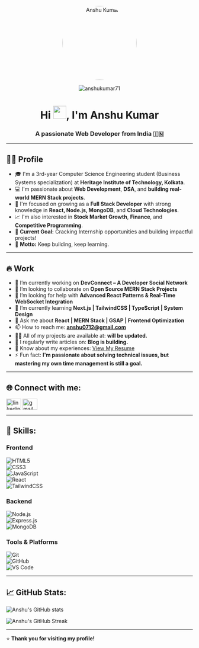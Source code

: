 <p align="center">
<img src="https://i.postimg.cc/1zVsgQD3/Whats-App-Image-2025-03-28-at-19-34-33-ae37d6123.jpg" alt="Anshu Kumar" width="200" style="border-radius:50%;" />
</p>

<p align="center">
  <img src="https://komarev.com/ghpvc/?username=anshukumar71&label=Profile%20views&color=0e75b6&style=flat" alt="anshukumar71" />
</p>

<h1 align="center">
  Hi <img src="https://media.giphy.com/media/hvRJCLFzcasrR4ia7z/giphy.gif" width="35px">, I'm Anshu Kumar
</h1>

<h3 align="center">A passionate Web Developer from India 🇮🇳</h3>


---

## 🧑‍💻 Profile

- 🎓 I'm a 3rd-year Computer Science Engineering student (Business Systems specialization) at **Heritage Institute of Technology, Kolkata**.
- 💻 I'm passionate about **Web Development**, **DSA**, and **building real-world MERN Stack projects**.
- 🚀 I'm focused on growing as a **Full Stack Developer** with strong knowledge in **React, Node.js, MongoDB**, and **Cloud Technologies**.
- 📈 I'm also interested in **Stock Market Growth**, **Finance**, and **Competitive Programming**.
- 🎯 **Current Goal:** Cracking Internship opportunities and building impactful projects!
- 🌟 **Motto:** Keep building, keep learning.

---

## 🔥 Work

- 🔭 I’m currently working on **DevConnect – A Developer Social Network**
- 👯 I’m looking to collaborate on **Open Source MERN Stack Projects**
- 🤝 I’m looking for help with **Advanced React Patterns & Real-Time WebSocket Integration**
- 🌱 I’m currently learning **Next.js | TailwindCSS | TypeScript | System Design**
- 💬 Ask me about **React | MERN Stack | GSAP | Frontend Optimization**
- 📫 How to reach me: **anshu0712@gmail.com** 
- 👨‍💻 All of my projects are available at: **will be updated.**
- 📝 I regularly write articles on: **Blog is building.**
- 📄 Know about my experiences: [View My Resume](https://drive.google.com/file/d/1zp8RCPdi7HfFFkwdVPdLI8HDcjuNfgKV/view?usp=sharing)
- ⚡ Fun fact: **I'm passionate about solving technical issues, but mastering my own time management is still a goal.**

---

## 🌐 Connect with me:
<p align="left">
<a href="https://www.linkedin.com/in/anshu-kumar7012/" target="_blank"><img align="center" src="https://cdn.jsdelivr.net/gh/devicons/devicon/icons/linkedin/linkedin-original.svg" alt="linkedin" height="30" width="40" /></a>
<a href="mailto:anshu0712@gmail.com" target="blank"><img align="center" src="https://cdn.jsdelivr.net/gh/devicons/devicon/icons/google/google-original.svg" alt="gmail" height="30" width="40" /></a>
</p>

---

## 🚀 Skills:

### Frontend  
![HTML5](https://img.shields.io/badge/HTML5-E34F26?style=for-the-badge&logo=html5&logoColor=white)  
![CSS3](https://img.shields.io/badge/CSS3-1572B6?style=for-the-badge&logo=css3&logoColor=white)  
![JavaScript](https://img.shields.io/badge/JavaScript-F7DF1E?style=for-the-badge&logo=javascript&logoColor=black)  
![React](https://img.shields.io/badge/React-20232A?style=for-the-badge&logo=react&logoColor=61DAFB)  
![TailwindCSS](https://img.shields.io/badge/Tailwind_CSS-06B6D4?style=for-the-badge&logo=tailwindcss&logoColor=white)  

### Backend  
![Node.js](https://img.shields.io/badge/Node.js-339933?style=for-the-badge&logo=nodedotjs&logoColor=white)  
![Express.js](https://img.shields.io/badge/Express.js-000000?style=for-the-badge&logo=express&logoColor=white)  
![MongoDB](https://img.shields.io/badge/MongoDB-4EA94B?style=for-the-badge&logo=mongodb&logoColor=white)

### Tools & Platforms  
![Git](https://img.shields.io/badge/Git-F05032?style=for-the-badge&logo=git&logoColor=white)  
![GitHub](https://img.shields.io/badge/GitHub-100000?style=for-the-badge&logo=github&logoColor=white)  
![VS Code](https://img.shields.io/badge/Visual_Studio_Code-0078d7?style=for-the-badge&logo=visual-studio-code&logoColor=white)  

---

## 📈 GitHub Stats:
<p align="left">
<img src="https://github-readme-stats.vercel.app/api?username=anshu-kumar-github&show_icons=true&locale=en&theme=tokyonight" alt="Anshu's GitHub stats" />
</p>

<p align="left">
<img src="https://github-readme-streak-stats.herokuapp.com/?user=anshu-kumar-github&theme=tokyonight" alt="Anshu's GitHub Streak" />
</p>

---

⭐️ **Thank you for visiting my profile!**
